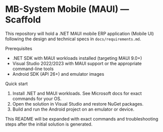 # MB-System Mobile (MAUI) — Scaffold

This repository will hold a .NET MAUI mobile ERP application (Mobile UI) following the design and technical specs in `docs/requirements.md`.

Prerequisites
- .NET SDK with MAUI workloads installed (targeting MAUI 9.0+)
- Visual Studio 2022/2023 with MAUI support or the appropriate command-line tools
- Android SDK (API 26+) and emulator images

Quick start
1. Install .NET and MAUI workloads. See Microsoft docs for exact commands for your OS.
2. Open the solution in Visual Studio and restore NuGet packages.
3. Build and run the Android project on an emulator or device.

This README will be expanded with exact commands and troubleshooting steps after the initial solution is generated.

